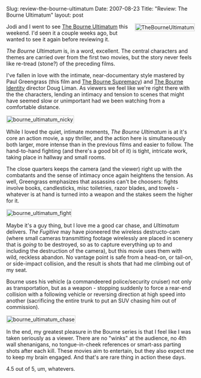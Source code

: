 Slug: review-the-bourne-ultimatum
Date: 2007-08-23
Title: "Review: The Bourne Ultimatum"
layout: post

<img  alt="TheBourneUltimatum" class="at-xid-6a010534988cd3970b0120a5b3695b970c " src="https://steveivy.typepad.com/.a/6a010534988cd3970b0120a5b3695b970c-pi" style="float: right; margin:0 0 8px 8px; padding:1px; border:1px solid #ccc;" />

Jodi and I went to see [The Bourne Ultimatum](http://www.thebourneultimatum.com/) this weekend. I'd seen it a couple weeks ago, but wanted to see it again before reviewing it.

*The Bourne Ultimatum* is, in a word, excellent. The central characters and themes are carried over from the first two movies, but the story never feels like re-tread (stone?) of the preceding films.

I've fallen in love with the intimate, near-documentary style mastered by Paul Greengrass (this film and [The Bourne Supremacy](http://www.imdb.com/title/tt0372183/)) and [The Bourne Identity](http://www.imdb.com/title/tt0258463/) director Doug Liman. As viewers we feel like we're right there with the the characters, lending an intimacy and tension to scenes that might have seemed slow or unimportant had we been watching from a comfortable distance.

<img  alt="bourne_ultimatum_nicky" class="at-xid-6a010534988cd3970b0120a5b3696f970c " src="https://steveivy.typepad.com/.a/6a010534988cd3970b0120a5b3696f970c-pi" style="margin:0; padding:1px; border:1px solid #ccc;" />

While I loved the quiet, intimate moments, *The Bourne Ultimatum* is at it's core an action movie, a spy thriller, and the action here is simultaneously both larger, more intense than in the previous films and easier to follow. The hand-to-hand fighting (and there's a good bit of it) is tight, intricate work, taking place in hallway and small rooms.

The close quarters keeps the camera (and the viewer) right up with the combatants and the sense of intimacy once again heightens the tension. As well, Greengrass emphasizes that assassins can't be choosers: fights involve books, candlesticks, misc toiletries, razor blades, and towels - whatever is at hand is turned into a weapon and the stakes seem the higher for it.

<img  alt="bourne_ultimatum_fight" class="at-xid-6a010534988cd3970b0120a5b36976970c " src="https://steveivy.typepad.com/.a/6a010534988cd3970b0120a5b36976970c-pi" style="margin:0; padding:1px; border:1px solid #ccc;" />

Maybe it's a guy thing, but I love me a good car chase, and *Ultimatum* delivers. *The Fugitive* may have pioneered the wireless destructo-cam (where small cameras transmitting footage wirelessly are placed in scenery that is *going* to be destroyed, so as to capture everything up to and including the destruction of the camera), but this movie uses them with wild, reckless abandon. No vantage point is safe from a head-on, or tail-on, or side-impact collision, and the result is shots that had me climbing out of my seat.

Bourne uses his vehicle (a commandeered police/security cruiser) not only as transportation, but as a weapon - stopping suddenly to force a rear-end collision with a following vehicle or reversing direction at high speed into another (sacrificing the entire trunk to put an SUV chasing him out of commission).

<img  alt="bourne_ultimatum_chase" class="at-xid-6a010534988cd3970b0120a5b36981970c " src="https://steveivy.typepad.com/.a/6a010534988cd3970b0120a5b36981970c-pi" style="margin:0; padding:1px; border:1px solid #ccc;" />

In the end, my greatest pleasure in the Bourne series is that I feel like I was taken seriously as a viewer. There are no "winks" at the audience, no 4th wall shenanigans, no tongue-in-cheek references or smart-ass parting shots after each kill. These movies aim to entertain, but they also expect me to keep my brain engaged. And that's are rare thing in action these days.

4.5 out of 5, um, whatevers.
